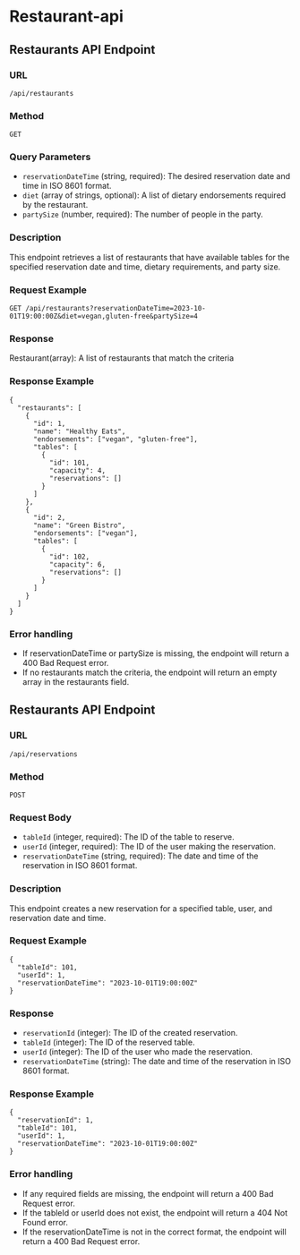 # Restaurant-api

## Restaurants API Endpoint

### URL
`/api/restaurants`

### Method
`GET`

### Query Parameters
- `reservationDateTime` (string, required): The desired reservation date and time in ISO 8601 format.
- `diet` (array of strings, optional): A list of dietary endorsements required by the restaurant.
- `partySize` (number, required): The number of people in the party.

### Description
This endpoint retrieves a list of restaurants that have available tables for the specified reservation date and time, dietary requirements, and party size.

### Request Example
```http
GET /api/restaurants?reservationDateTime=2023-10-01T19:00:00Z&diet=vegan,gluten-free&partySize=4
```

### Response
Restaurant(array): A list of restaurants that match the criteria

### Response Example
```
{
  "restaurants": [
    {
      "id": 1,
      "name": "Healthy Eats",
      "endorsements": ["vegan", "gluten-free"],
      "tables": [
        {
          "id": 101,
          "capacity": 4,
          "reservations": []
        }
      ]
    },
    {
      "id": 2,
      "name": "Green Bistro",
      "endorsements": ["vegan"],
      "tables": [
        {
          "id": 102,
          "capacity": 6,
          "reservations": []
        }
      ]
    }
  ]
}
```

### Error handling
- If reservationDateTime or partySize is missing, the endpoint will return a 400 Bad Request error.
- If no restaurants match the criteria, the endpoint will return an empty array in the restaurants field.



## Restaurants API Endpoint

### URL
`/api/reservations`

### Method
`POST`

### Request Body
- `tableId` (integer, required): The ID of the table to reserve.
- `userId` (integer, required): The ID of the user making the reservation.
- `reservationDateTime` (string, required): The date and time of the reservation in ISO 8601 format.

### Description
This endpoint creates a new reservation for a specified table, user, and reservation date and time.

### Request Example
```
{
  "tableId": 101,
  "userId": 1,
  "reservationDateTime": "2023-10-01T19:00:00Z"
}
```

### Response
- `reservationId` (integer): The ID of the created reservation.
- `tableId` (integer): The ID of the reserved table.
- `userId` (integer): The ID of the user who made the reservation.
- `reservationDateTime` (string): The date and time of the reservation in ISO 8601 format.

### Response Example
```
{
  "reservationId": 1,
  "tableId": 101,
  "userId": 1,
  "reservationDateTime": "2023-10-01T19:00:00Z"
}
```

### Error handling
- If any required fields are missing, the endpoint will return a 400 Bad Request error.
- If the tableId or userId does not exist, the endpoint will return a 404 Not Found error.
- If the reservationDateTime is not in the correct format, the endpoint will return a 400 Bad Request error.